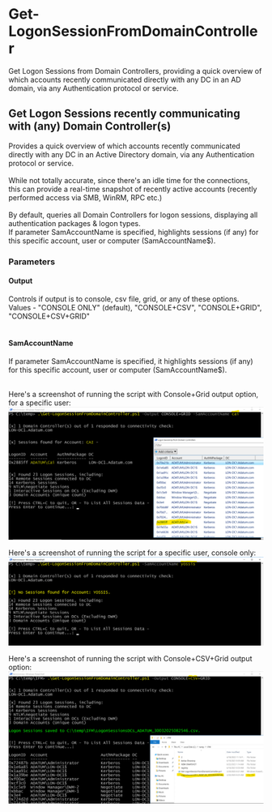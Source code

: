 # Get-LogonSessionFromDomainController
Get Logon Sessions from Domain Controllers, providing a quick overview of which accounts recently communicated directly with any DC in an AD domain, via any Authentication protocol or service.

## Get Logon Sessions recently communicating with (any) Domain Controller(s) ##
Provides a quick overview of which accounts recently communicated directly with any DC in an Active Directory domain, via any Authentication protocol or service.<br><br>
While not totally accurate, since there's an idle time for the connections, this can provide a real-time snapshot of recently active accounts (recently performed access via SMB, WinRM, RPC etc.)<br><br>
By default, queries all Domain Controllers for logon sessions, displaying all authentication packages & logon types.<br>
If parameter SamAccountName is specified, highlights sessions (if any) for this specific account, user or computer (SamAccountName$).<br>

### Parameters ###
#### Output 
Controls if output is to console, csv file, grid, or any of these options.<br>
Values - "CONSOLE ONLY" (default), "CONSOLE+CSV", "CONSOLE+GRID", "CONSOLE+CSV+GRID"<br><br>

#### SamAccountName
If parameter SamAccountName is specified, it highlights sessions (if any) for this specific account, user or computer (SamAccountName$).<br><br>

Here's a screenshot of running the script with Console+Grid output option, for a specific user:<br>
![Sample run of the script - console+grid for a specific user](Screenshot_GetLogonSessionFromDC1.png)

Here's a screenshot of running the script for a specific user, console only:<br>
![Sample run of the script - console only a specific user](Screenshot_GetLogonSessionFromDC2.png)

Here's a screenshot of running the script with Console+CSV+Grid output option:<br>
![Sample run of the script - console+csv+grid](Screenshot_GetLogonSessionFromDC3.png)



